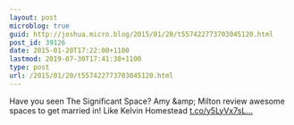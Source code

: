 ```yaml
---
layout: post
microblog: true
guid: http://joshua.micro.blog/2015/01/20/t557422773703045120.html
post_id: 39126
date: 2015-01-20T17:22:00+1100
lastmod: 2019-07-30T17:41:38+1100
type: post
url: /2015/01/20/t557422773703045120.html
---
```

Have you seen The Significant Space? Amy &amp;amp; Milton review awesome spaces to get married in! Like Kelvin Homestead [t.co/y5LyVx7sL...](http://t.co/y5LyVx7sLS)
